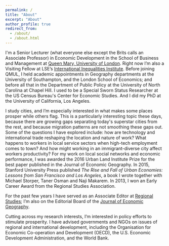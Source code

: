 ```yaml
---
permalink: /
title: "About"
excerpt: "About"
author_profile: true
redirect_from: 
  - /about/
  - /about.html
---
```


I'm a Senior Lecturer (what everyone else except the Brits calls an Associate Professor) in Economic Development in the School of Business and Management at <a href="https://qmul.ac.uk" target="_blank">Queen Mary, University of London</a>. Right now I’m also a Visiting Fellow at LSE’s <a href="http://www.lse.ac.uk/International-Inequalities" target="_blank"> International Inequalities Institute</a>. Before joining QMUL, I held academic appointments in Geography departments at the University of Southampton, and the London School of Economics; and before all that in the Department of Public Policy at the University of North Carolina at Chapel Hill. I used to be a Special Sworn Status Researcher at the US Census Bureau's Center for Economic Studies. And I did my PhD at the University of California, Los Angeles. 

I study cities, and I’m especially interested in what makes some places prosper while others flag. This is a particularly interesting  topic these days, because there are growing gaps separating today's superstar cities from the rest, and because migration patterns are not smoothing these gaps out. Some of the questions I have explored include: how are technology and international trade reshaping the location and nature of work? What happens to workers in local service sectors when high-tech employment comes to town? And how might working in an immigrant-diverse city affect workers productivity? For my work on local social networks and economic performance, I was awarded the 2016 Urban Land Institute Prize for the best paper published in the Journal of Economic Geography. In 2015, Stanford University Press published <i>The Rise and Fall of Urban Economies: Lessons from San Francisco and Los Angeles</i>, a book I wrote together with Michael Storper, Taner Osman and Naji Makarem.  In 2013, I won an Early Career Award from the Regional Studies Association. 

For the past few years I have served as an Associate Editor at <a href="https://www.tandfonline.com/toc/cres20/current">Regional Studies</a>; I’m also on the Editorial Board of the <a href="https://academic.oup.com/joeg">Journal of Economic Geography<a/>.

Cutting across my research interests, I’m interested in policy efforts to stimulate prosperity. I have advised governments and NGOs on issues of regional and international development, including the Organisation for Economic Co-operation and Development (OECD), the U.S. Economic Development Administration, and the World Bank. 




